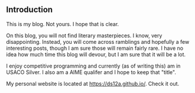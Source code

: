 ## Introduction

This is my blog. Not yours. I hope that is clear.

On this blog, you will not find literary masterpieces. I know, very disappointing. Instead, you will come across ramblings and hopefully a few interesting posts, though I am sure those will remain fairly rare. I have no idea how much time this blog will devour, but I am sure that it will be a lot.

I enjoy competitive programming and currently (as of writing this) am in USACO Silver. I also am a AIME qualifer and I hope to keep that "title".

My personal website is located at https://ds12a.github.io/. Check it out.
